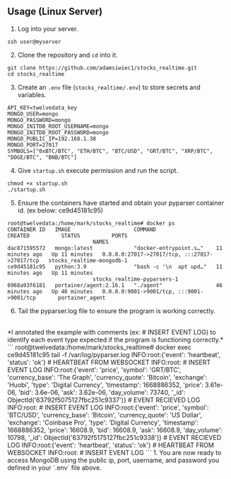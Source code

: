 ## Usage (Linux Server)

1. Log into your server.
```
ssh user@myserver
```
2. Clone the repository and `cd` into it.
```
git clone https://github.com/adamsiwiec1/stocks_realtime.git
cd stocks_realtime
```
3. Create an `.env` file (`stocks_realtime/.env`) to store secrets and variables.
```
API_KEY=twelvedata_key
MONGO_USER=mongo
MONGO_PASSWORD=mongo
MONGO_INITDB_ROOT_USERNAME=mongo
MONGO_INITDB_ROOT_PASSWORD=mongo
MONGO_PUBLIC_IP=192.168.1.38
MONGO_PORT=27017
SYMBOLS=["0xBTC/BTC", "ETH/BTC", "BTC/USD", "GRT/BTC", "XRP/BTC", "DOGE/BTC", "BNB/BTC"]
``` 
4. Give `startup.sh` execute permission and run the script.
```
chmod +x startup.sh
./startup.sh
```
5. Ensure the containers have started and obtain your pyparser container id. (ex below: ce9d45181c95)
```
root@twelvedata:/home/mark/stocks_realtime# docker ps
CONTAINER ID   IMAGE                    COMMAND                   CREATED          STATUS          PORTS
                           NAMES
dac871595572   mongo:latest             "docker-entrypoint.s…"    11 minutes ago   Up 11 minutes   0.0.0.0:27017->27017/tcp, :::27017->27017/tcp   stocks_realtime-mongodb-1
ce9d45181c95   python:3.9               "bash -c '\n  apt upd…"   11 minutes ago   Up 11 minutes
                           stocks_realtime-pyparsers-1
6968a93f6181   portainer/agent:2.16.1   "./agent"                 46 minutes ago   Up 46 minutes   0.0.0.0:9001->9001/tcp, :::9001->9001/tcp       portainer_agent
```
6. Tail the pyparser.log file to ensure the program is working correctly.
<br />
*I annotated the example with comments (ex: # INSERT EVENT LOG) to identify each event type expected if the program is functioning correctly.*
```
root@twelvedata:/home/mark/stocks_realtime# docker exec ce9d45181c95 tail -f /var/log/pyparser.log
INFO:root:{'event': 'heartbeat', 'status': 'ok'}                                # HEARTBEAT FROM WEBSOCKET
INFO:root:<pymongo.results.InsertOneResult object at 0x7f1dfa6431f0>            # INSERT EVENT LOG
INFO:root:{'event': 'price', 'symbol': 'GRT/BTC', 'currency_base': 'The Graph', 'currency_quote': 'Bitcoin', 'exchange': 'Huobi', 'type': 'Digital Currency', 'timestamp': 1668886352, 'price': 3.61e-06, 'bid': 3.6e-06, 'ask': 3.62e-06, 'day_volume': 73740, '_id': ObjectId('63792f5075127fbc251c9337')}                                                   # EVENT RECIEVED LOG
INFO:root:<pymongo.results.InsertOneResult object at 0x7f1dfa6432b0>            # INSERT EVENT LOG
INFO:root:{'event': 'price', 'symbol': 'BTC/USD', 'currency_base': 'Bitcoin', 'currency_quote': 'US Dollar', 'exchange': 'Coinbase Pro', 'type': 'Digital Currency', 'timestamp': 1668886352, 'price': 16608.9, 'bid': 16608.9, 'ask': 16608.9, 'day_volume': 10798, '_id': ObjectId('63792f5175127fbc251c9338')}                                           # EVENT RECIEVED LOG
INFO:root:{'event': 'heartbeat', 'status': 'ok'}                                # HEARTBEAT FROM WEBSOCKET
INFO:root:<pymongo.results.InsertOneResult object at 0x7f1dfa6439a0>            # INSERT EVENT LOG
```
1. You are now ready to access MongoDB using the public ip, port, username, and password you defined in your `.env` file above. 
